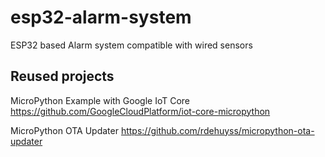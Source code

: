 # esp32-alarm-system
ESP32 based  Alarm system compatible with wired sensors

## Reused projects
MicroPython Example with Google IoT Core
https://github.com/GoogleCloudPlatform/iot-core-micropython

MicroPython OTA Updater
https://github.com/rdehuyss/micropython-ota-updater




